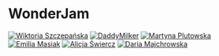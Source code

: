 # WonderJam
 
[![Wiktoria Szczepańska](https://github.com/ArcherWike.png?size=60)](https://github.com/ArcherWike "ArcherWike on GitHub") 
[![DaddyMilker](https://github.com/DaddyMilker.png?size=60)](https://github.com/DaddyMilker "DaddyMilker on GitHub")
[![Martyna Plutowska](https://github.com/Nartynka.png?size=60)](https://github.com/Nartynka "Nartynka on GitHub")
[![Emilia Masiak](https://github.com/Emka5885.png?size=60)](https://github.com/Emka5885 "Emka5885 on GitHub")
[![Alicja Świercz](https://github.com/alicjaswiers.png?size=60)](https://github.com/alicjaswiers "alicjaswiers on GitHub")
[![Daria Majchrowska](https://github.com/Daria13szamman.png?size=60)](https://github.com/Daria13szamman "Daria13szamman on GitHub")